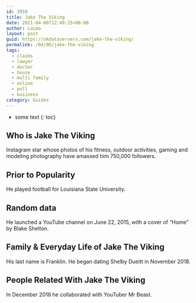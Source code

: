 ```yaml
---
id: 3959
title: Jake The Viking
date: 2021-04-06T12:49:25+00:00
author: Laima
layout: post
guid: https://ukdataservers.com/jake-the-viking/
permalink: /04/06/jake-the-viking
tags:
  - claims
  - lawyer
  - doctor
  - house
  - multi family
  - online
  - poll
  - business
category: Guides
---
```


* some text
{: toc}


## Who is Jake The Viking
                  
                  
                  
Instagram star whose photos of his fitness, outdoor activities, gaming and modeling photography have amassed him 750,000 followers. 
                  
              
            
              
            
                
                
                
## Prior to Popularity
                  
                  
                  
He played football for Louisiana State University. 
                  
              
            
              
            
                
                
                
## Random data
                  
                  
                  
He launched a YouTube channel on June 22, 2015, with a cover of &#8220;Home&#8221; by Blake Shelton. 
                  
              
            
              
            
                
                
                
## Family & Everyday Life of Jake The Viking
                  
                  
                  
His last name is Franklin. He began dating Shelby Dueitt in November 2018. 
                  
              
            
              
            
                
                
                
## People Related With Jake The Viking
                  
                  
                  
In December 2018 he collaborated with YouTuber Mr Beast. 
                  
              
            
              
            
                
              
            
              
              
            
            
              
            
          
          
          